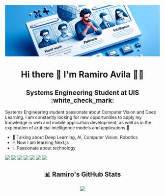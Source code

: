 <div align="center">
<img src="image_banner.png" alt="fondo">
</div>
<div align="center">
  <h1>Hi there 👋 I'm Ramiro Avila 🧑‍💻</h1>
</div>

<div align="center">
  <h2> Systems Engineering Student at UIS :white_check_mark: </h2>
</div>

Systems Engineering student passionate about Computer Vision and Deep Learning. I am constantly looking for new opportunities to apply my knowledge in web and mobile application development, as well as in the exploration of artificial intelligence models and applications.🚀

- 💬 Talking about Deep Learning, AI, Computer Vision, Robotics
- :fire: Now I am learning Next.js
- :bulb: Passionate about technology

<div style="display: inline-block;" align="center">
  <img src="https://img.shields.io/badge/Python-FFD43B?style=for-the-badge&logo=python&logoColor=blue" />
  <img src="https://img.shields.io/badge/JavaScript-323330?style=for-the-badge&logo=javascript&logoColor=F7DF1E" />
  <img src="https://img.shields.io/badge/React-20232A?style=for-the-badge&logo=react&logoColor=61DAFB" />
  <img src="https://img.shields.io/badge/firebase-ffca28?style=for-the-badge&logo=firebase&logoColor=black" />
  <img src="https://img.shields.io/badge/Vercel-000000?style=for-the-badge&logo=vercel&logoColor=white" />
  <img src="https://img.shields.io/badge/TensorFlow-FF6F00?style=for-the-badge&logo=tensorflow&logoColor=white" />
  <img src="https://img.shields.io/badge/Keras-FF0000?style=for-the-badge&logo=keras&logoColor=white" />
</div>



<div align="center">
<h2>📊 Ramiro's GitHub Stats</h2>
</div>
<div align="center">
<img src="https://github-readme-stats.vercel.app/api?username=ramiro999&count_private=true&include_all_commits=true&hide_border=true&theme=nord" />
</div>

